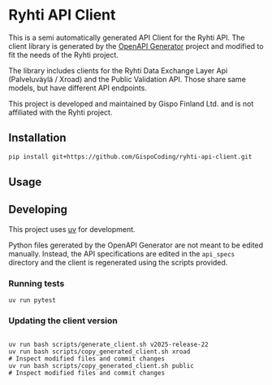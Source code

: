 # Ryhti API Client

This is a semi automatically generated API Client for the Ryhti API. The client library is generated by the [OpenAPI Generator](https://openapi-generator.tech) project and modified to fit the needs of the Ryhti project.

The library includes clients for the Ryhti Data Exchange Layer Api (Palveluväylä / Xroad) and the Public Validation API. Those share same models, but have different API endpoints.

This project is developed and maintained by Gispo Finland Ltd. and is not affiliated with the Ryhti project.

## Installation

```sh
pip install git+https://github.com/GispoCoding/ryhti-api-client.git
```

## Usage



## Developing

This project uses [uv](https://docs.astral.sh/uv/) for development.

Python files gererated by the OpenAPI Generator are not meant to be edited manually. Instead, the API specifications are edited in the `api_specs` directory and the client is regenerated using the scripts provided.

### Running tests

```
uv run pytest
```

### Updating the client version

```shell

uv run bash scripts/generate_client.sh v2025-release-22
uv run bash scripts/copy_generated_client.sh xroad
# Inspect modified files and commit changes
uv run bash scripts/copy_generated_client.sh public
# Inspect modified files and commit changes
```

### 